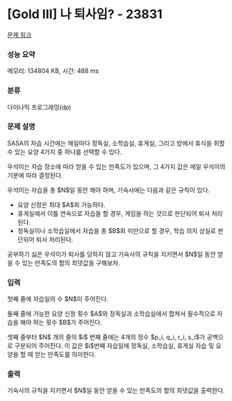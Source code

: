 # [Gold III] 나 퇴사임? - 23831 

[문제 링크](https://www.acmicpc.net/problem/23831) 

### 성능 요약

메모리: 134804 KB, 시간: 488 ms

### 분류

다이나믹 프로그래밍(dp)

### 문제 설명

<p>SASA의 자습 시간에는 매일마다 정독실, 소학습실, 휴게실, 그리고 방에서 휴식을 취할 수 있는 요양 4가지 중 하나를 선택할 수 있다.</p>

<p>우석이는 자습 장소에 따라 얻을 수 있는 만족도가 있으며, 그 4가지 값은 매일 우석이의 기분에 따라 결정된다.</p>

<p>우석이는 자습을 총 $N$일 동안 해야 하며, 기숙사에는 다음과 같은 규칙이 있다.</p>

<ul>
	<li>요양 신청은 최대 $A$회 가능하다.</li>
	<li>휴게실에서 이틀 연속으로 자습을 할 경우, 게임을 하는 것으로 판단되어 퇴사 처리된다.</li>
	<li>정독실이나 소학습실에서 자습을 총 $B$회 미만으로 할 경우, 학습 의지 상실로 판단되어 퇴사 처리된다.</li>
</ul>

<p>공부하기 싫은 우석이가 퇴사를 당하지 않고 기숙사의 규칙을 지키면서 $N$일 동안 얻을 수 있는 만족도의 합의 최댓값을 구해보자.</p>

### 입력 

 <p>첫째 줄에 자습일의 수 $N$이 주어진다.</p>

<p>둘째 줄에 가능한 요양 신청 횟수 $A$와 정독실과 소학습실에서 합쳐서 필수적으로 자습을 해야 하는 횟수 $B$가 주어진다.</p>

<p>셋째 줄부터 $N$ 개의 줄의 $i$ 번째 줄에는 4개의 정수 $p_i, q_i, r_i, s_i$가 공백으로 구분되어 주어진다. 이 값은 $i$번째 자습일에 정독실, 소학습실, 휴게실 자습 및 요양을 할 때 얻는 만족도를 의미한다.</p>

### 출력 

 <p>기숙사의 규칙을 지키면서 $N$일 동안 얻을 수 있는 만족도의 합의 최댓값을 출력한다.</p>



